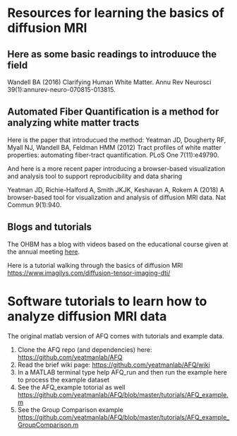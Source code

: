 # Resources for learning the basics of diffusion MRI

## Here as some basic readings to introduuce the field

Wandell BA (2016) Clarifying Human White Matter. Annu Rev Neurosci 39(1):annurev-neuro-070815-013815.

## Automated Fiber Quantification is a method for analyzing white matter tracts

Here is the paper that introducued the method:
Yeatman JD, Dougherty RF, Myall NJ, Wandell BA, Feldman HMM (2012) Tract profiles of white matter properties: automating fiber-tract quantification. PLoS One 7(11):e49790.

And here is a more recent paper introducing a browser-based visualization and analysis tool to support reproducibility and data sharing

Yeatman JD, Richie-Halford A, Smith JKJK, Keshavan A, Rokem A (2018) A browser-based tool for visualization and analysis of diffusion MRI data. Nat Commun 9(1):940.

## Blogs and tutorials

The OHBM has a blog with videos based on the educational course given at the
annual meeting [here](https://www.ohbmbrainmappingblog.com/blog/ohbm-ondemand-how-to-diffusion-mri).

Here is a tutorial walking through the basics of diffusion MRI
https://www.imagilys.com/diffusion-tensor-imaging-dti/

# Software tutorials to learn how to analyze diffusion MRI data

The original matlab version of AFQ comes with tutorials and example data. 
1) Clone the AFQ repo (and dependencies) here: https://github.com/yeatmanlab/AFQ
2) Read the brief wiki page: https://github.com/yeatmanlab/AFQ/wiki
3) In a MATLAB terminal type help AFQ_run and then run the example here to process the example dataset
4) See the AFQ_example totorial as well https://github.com/yeatmanlab/AFQ/blob/master/tutorials/AFQ_example.m
5) See the Group Comparison example https://github.com/yeatmanlab/AFQ/blob/master/tutorials/AFQ_example_GroupComparison.m



